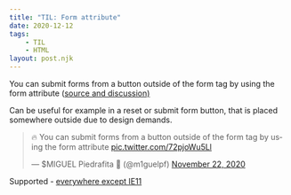 ```yaml
---
title: "TIL: Form attribute"
date: 2020-12-12
tags:
    - TIL
    - HTML
layout: post.njk
---
```


<p>You can submit forms from a button outside of the form tag by using the form attribute (<a href="https://twitter.com/m1guelpf/status/1330374315058073600">source and discussion)</a></p>

<p>Can be useful for example in a reset or submit form button, that is placed somewhere outside due to design demands.</p>

<div class="snippet">
    <blockquote class="twitter-tweet"><p lang="en" dir="ltr">🔥 You can submit forms from a button outside of the form tag by using the form attribute <a href="https://t.co/72pjoWu5Ll">pic.twitter.com/72pjoWu5Ll</a></p>&mdash; $MIGUEL Piedrafita 🥬 (@m1guelpf) <a href="https://twitter.com/m1guelpf/status/1330374315058073600?ref_src=twsrc%5Etfw">November 22, 2020</a></blockquote> <script async src="https://platform.twitter.com/widgets.js" charset="utf-8" crossorigin></script>
</div>

<p>Supported - <a href="https://caniuse.com/form-attribute">everywhere except IE11</a></p>
